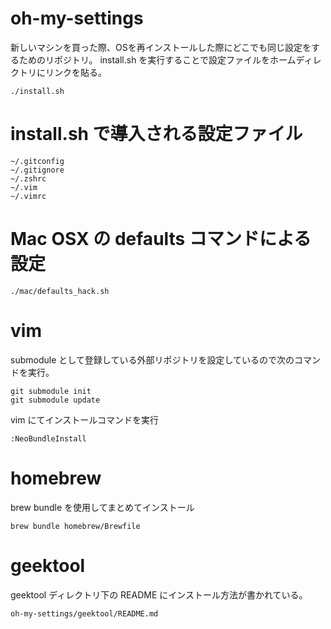 # oh-my-settings
新しいマシンを買った際、OSを再インストールした際にどこでも同じ設定をするためのリポジトリ。
install.sh を実行することで設定ファイルをホームディレクトリにリンクを貼る。

    ./install.sh

# install.sh で導入される設定ファイル

    ~/.gitconfig
    ~/.gitignore
    ~/.zshrc
    ~/.vim
    ~/.vimrc

# Mac OSX の defaults コマンドによる設定

    ./mac/defaults_hack.sh

# vim
submodule として登録している外部リポジトリを設定しているので次のコマンドを実行。

    git submodule init
    git submodule update 

vim にてインストールコマンドを実行

    :NeoBundleInstall

# homebrew 

brew bundle を使用してまとめてインストール

    brew bundle homebrew/Brewfile


# geektool
geektool ディレクトリ下の README にインストール方法が書かれている。

    oh-my-settings/geektool/README.md
